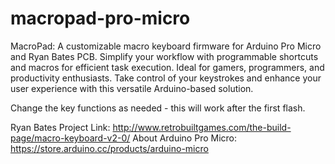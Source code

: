 # macropad-pro-micro
MacroPad: A customizable macro keyboard firmware for Arduino Pro Micro and Ryan Bates PCB. Simplify your workflow with programmable shortcuts and macros for efficient task execution. Ideal for gamers, programmers, and productivity enthusiasts. Take control of your keystrokes and enhance your user experience with this versatile Arduino-based solution.

Change the key functions as needed - this will work after the first flash.

Ryan Bates Project Link: http://www.retrobuiltgames.com/the-build-page/macro-keyboard-v2-0/
About Arduino Pro Micro: https://store.arduino.cc/products/arduino-micro
